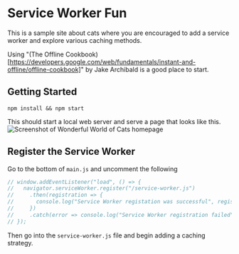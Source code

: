 # Service Worker Fun

This is a sample site about cats where you are encouraged to add a service worker and explore various caching methods.

Using "(The Offline Cookbook)[https://developers.google.com/web/fundamentals/instant-and-offline/offline-cookbook]" by Jake Archibald is a good place to start.

## Getting Started
```
npm install && npm start
```

This should start a local web server and serve a page that looks like this.
![Screenshot of Wonderful World of Cats homepage](../blob/master/images/wonderful-world-of-cats.pngwonderful-world-of-cats.png?raw=true)

## Register the Service Worker
Go to the bottom of `main.js` and uncomment the following
```javascript
// window.addEventListener("load", () => {
//   navigator.serviceWorker.register("/service-worker.js")
//     .then(registration => {
//       console.log("Service Worker registation was successful", registration);
//     })
//     .catch(error => console.log("Service Worker registration failed", error));
// });
```

Then go into the `service-worker.js` file and begin adding a caching strategy.